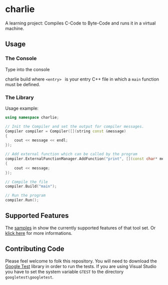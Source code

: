# charlie
A learning project: Compiles C-Code to Byte-Code and runs it in a virtual machine.


## Usage

### The Console

Type into the console

charlie build <entry>
    where `<entry>
        ` is your entry C++ file in which a `main` function must be defined.

### The Library

Usage example:
``` c++
using namespace charlie;

// Init the Compiler and set the output for compiler messages.
Compiler compiler = Compiler([](string const &message)
{
    cout << message << endl;
});

// Add external function which can be called by the program
compiler.ExternalFunctionManager.AddFunction("print", [](const char* message)
{
    cout << message;
});

// Compile the file
compiler.Build("main");

// Run the program
compiler.Run();
```

## Supported Features

The [samples](/samples) in show the currently supported features of that tool set. Or [klick here](/docs/features.md) for more informations.

## Contributing Code

Please feel welcome to folk this repository.
You will need to download the [Google Test](https://github.com/google/googletest) library in order to run the tests.
If you are using Visual Studio you have to set the system variable `GTEST` to the directory `googletest\googletest`.
